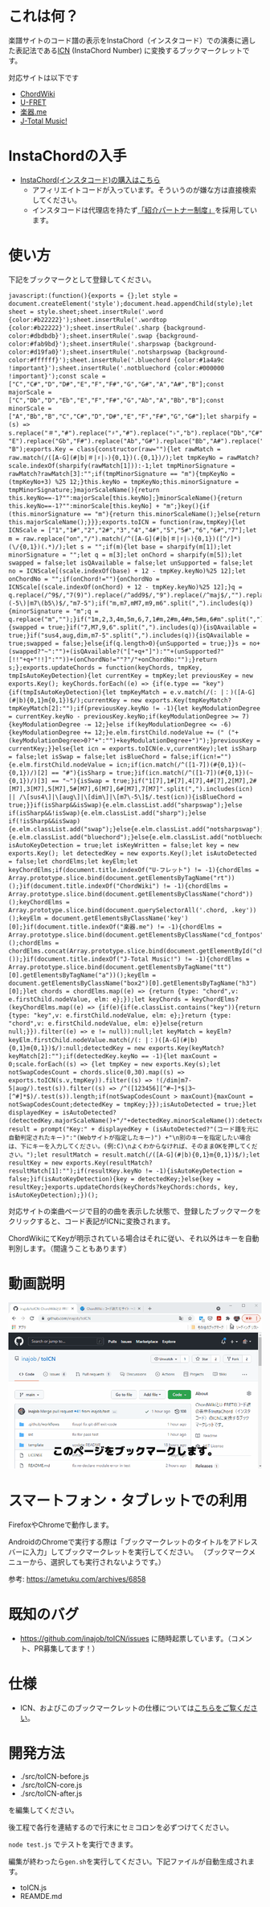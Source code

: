 # これは何？

楽譜サイトのコード譜の表示をInstaChord（インスタコード）での演奏に適した表記法である[ICN](http://instachord.com/instruction/icn/) (InstaChord Number) に変換するブックマークレットです。

対応サイトは以下です

- [ChordWiki](https://ja.chordwiki.org/)
- [U-FRET](https://www.ufret.jp/)
- [楽器.me](https://gakufu.gakki.me/)
- [J-Total Music!](https://music.j-total.net/)

# InstaChordの入手

- [InstaChord(インスタコード)の購入はこちら](https://c.affitch.com?ref=QEP6CNKKRACV)
  - アフィリエイトコードが入っています。そういうのが嫌な方は直接検索してください。
  - インスタコードは代理店を持たず[「紹介パートナー制度」](https://instachord.com/overview/d2c/)を採用しています。

# 使い方

下記をブックマークとして登録してください。

```
javascript:(function(){exports = {};let style = document.createElement('style');document.head.appendChild(style);let sheet = style.sheet;sheet.insertRule('.word {color:#b22222}');sheet.insertRule('.wordtop {color:#b22222}');sheet.insertRule('.sharp {background-color:#dbdbdb}');sheet.insertRule('.swap {background-color:#fab9bd}');sheet.insertRule('.sharpswap {background-color:#d19fa0}');sheet.insertRule('.notsharpswap {background-color:#ffffff}');sheet.insertRule('.bluechord {color:#1a4a9c !important}');sheet.insertRule('.notbluechord {color:#000000 !important}');const scale = ["C","C#","D","D#","E","F","F#","G","G#","A","A#","B"];const majorScale = ["C","Db","D","Eb","E","F","F#","G","Ab","A","Bb","B"];const minorScale = ["A","Bb","B","C","C#","D","D#","E","F","F#","G","G#"];let sharpify = (s) => s.replace("＃","#").replace("♯","#").replace("♭","b").replace("Db","C#").replace("Eb","D#").replace("Fb", "E").replace("Gb","F#").replace("Ab","G#").replace("Bb","A#").replace("Cb", "B");exports.Key = class{constructor(raw=""){let rawMatch = raw.match(/([A-G](#|b|＃|♯|♭){0,1})(.{0,1})/);let tmpKeyNo = rawMatch?scale.indexOf(sharpify(rawMatch[1])):-1;let tmpMinorSignature = rawMatch?rawMatch[3]:"";if(tmpMinorSignature == "m"){tmpKeyNo = (tmpKeyNo+3) %25 12;}this.keyNo = tmpKeyNo;this.minorSignature = tmpMinorSignature;}majorScaleName(){return this.keyNo==-1?"":majorScale[this.keyNo];}minorScaleName(){return this.keyNo==-1?"":minorScale[this.keyNo] + "m";}key(){if (this.minorSignature == "m"){return this.minorScaleName();}else{return this.majorScaleName();}}};exports.toICN = function(raw,tmpKey){let ICNScale = ["1","1#","2","2#","3","4","4#","5","5#","6","6#","7"];let m = raw.replace("on","/").match(/^([A-G](#|b|＃|♯|♭){0,1})([^/]*)(\/{0,1})(.*)/);let s = "";if(m){let base = sharpify(m[1]);let minorSignature = "";let q = m[3];let onChord = sharpify(m[5]);let swapped = false;let isQAvailable = false;let unSupported = false;let no = ICNScale[(scale.indexOf(base) + 12 - tmpKey.keyNo)%25 12];let onChordNo = "";if(onChord!=""){onChordNo = ICNScale[(scale.indexOf(onChord) + 12 - tmpKey.keyNo)%25 12];}q = q.replace(/^9$/,"7(9)").replace(/^add9$/,"9").replace(/^maj$/,"").replace(/^min$/,"m").replace(/^maj7$/,"M7").replace("7sus4","sus4").replace("dim7","dim").replace(/^m7b5|m7\(-5\)|m7\(b5\)$/,"m7-5");if("m,m7,mM7,m9,m6".split(",").includes(q)){minorSignature = "m";q = q.replace("m","");}if("1m,2,3,4m,5m,6,7,1#m,2#m,4#m,5#m,6#m".split(",").includes(no+minorSignature)){swapped = true;}if("7,M7,9,6".split(",").includes(q)){isQAvailable = true;}if("sus4,aug,dim,m7-5".split(",").includes(q)){isQAvailable = true;swapped = false;}else{if(q.length>0){unSupported = true;}}s = no+(swapped?"~":"")+(isQAvailable?("["+q+"]"):""+(unSupported?"[!!"+q+"!!]":""))+(onChordNo!=""?"/"+onChordNo:"");}return s;};exports.updateChords = function(keyChords, tmpKey, tmpIsAutoKeyDetection){let currentKey = tmpKey;let previousKey = new exports.Key(); keyChords.forEach((e) => {if(e.type == "key"){if(tmpIsAutoKeyDetection){let tmpKeyMatch = e.v.match(/(: |：)([A-G](#|b){0,1}m{0,1})$/);currentKey = new exports.Key(tmpKeyMatch?tmpKeyMatch[2]:"");if(previousKey.keyNo != -1){let keyModulationDegree = currentKey.keyNo - previousKey.keyNo;if(keyModulationDegree >= 7){keyModulationDegree -= 12;}else if(keyModulationDegree <= -6){keyModulationDegree += 12;}e.elm.firstChild.nodeValue += (" ("+(keyModulationDegree>0?"+":"")+keyModulationDegree+")");}previousKey = currentKey;}}else{let icn = exports.toICN(e.v,currentKey);let isSharp = false;let isSwap = false;let isBlueChord = false;if(icn!=""){e.elm.firstChild.nodeValue = icn;if(icn.match(/^([1-7])(#{0,1})(~{0,1})/)[2] == "#"){isSharp = true;}if(icn.match(/^([1-7])(#{0,1})(~{0,1})/)[3] == "~"){isSwap = true;}if("1[7],1#[7],4[7],4#[7],2[M7],2#[M7],3[M7],5[M7],5#[M7],6[M7],6#[M7],7[M7]".split(",").includes(icn) || /\[sus4\]|\[aug\]|\[dim\]|\[m7\-5\]$/.test(icn)){isBlueChord = true;}}if(isSharp&&isSwap){e.elm.classList.add("sharpswap");}else if(isSharp&&!isSwap){e.elm.classList.add("sharp");}else if(!isSharp&&isSwap){e.elm.classList.add("swap");}else{e.elm.classList.add("notsharpswap");}if(isBlueChord){e.elm.classList.add("bluechord");}else{e.elm.classList.add("notbluechord");}}});};let isAutoKeyDetection = true;let isKeyWritten = false;let key = new exports.Key(); let detectedKey = new exports.Key();let isAutoDetected = false;let chordElms;let keyElm;let keyChordElms;if(document.title.indexOf("U-フレット") != -1){chordElms = Array.prototype.slice.bind(document.getElementsByTagName("rt"))();}if(document.title.indexOf("ChordWiki") != -1){chordElms = Array.prototype.slice.bind(document.getElementsByClassName("chord"))();keyChordElms = Array.prototype.slice.bind(document.querySelectorAll('.chord, .key'))();keyElm = document.getElementsByClassName('key')[0];}if(document.title.indexOf("楽器.me") != -1){chordElms = Array.prototype.slice.bind(document.getElementsByClassName("cd_fontpos"))();chordElms = chordElms.concat(Array.prototype.slice.bind(document.getElementById("chord_area").getElementsByTagName("u"))());}if(document.title.indexOf("J-Total Music!") != -1){chordElms = Array.prototype.slice.bind(document.getElementsByTagName("tt")[0].getElementsByTagName("a"))();keyElm = document.getElementsByClassName("box2")[0].getElementsByTagName("h3")[0];}let chords = chordElms.map((e) => {return {type: "chord",v: e.firstChild.nodeValue, elm: e};});let keyChords = keyChordElms?(keyChordElms.map((e) => {if(e){if(e.classList.contains("key")){return {type: "key",v: e.firstChild.nodeValue, elm: e};}return {type: "chord",v: e.firstChild.nodeValue, elm: e}}else{return null;}}).filter((e) => e != null)):null;let keyMatch = keyElm?keyElm.firstChild.nodeValue.match(/(: |：)([A-G](#|b){0,1}m{0,1})$/):null;detectedKey = new exports.Key(keyMatch?keyMatch[2]:"");if(detectedKey.keyNo == -1){let maxCount = 0;scale.forEach((s) => {let tmpKey = new exports.Key(s);let notSwapCodesCount = chords.slice(0,30).map((s) => exports.toICN(s.v,tmpKey)).filter((s) => !(/dim|m7-5|aug/).test(s)).filter((s) => /^([123456][^#~]*$|3~[^#]*$)/.test(s)).length;if(notSwapCodesCount > maxCount){maxCount = notSwapCodesCount;detectedKey = tmpKey;}});isAutoDetected = true;}let displayedKey = isAutoDetected?(detectedKey.majorScaleName()+"/"+detectedKey.minorScaleName()):detectedKey.key();var result = prompt("Key:" + displayedKey + (isAutoDetected?"(コード譜を元に自動判定されたキー)":"(Webサイトが指定したキー)") +"\n別のキーを指定したい場合は、下にキーを入力してください。(例:C)\nよくわからなければ、そのままOKを押してください。");let resultMatch = result.match(/([A-G](#|b){0,1}m{0,1})$/);let resultKey = new exports.Key(resultMatch?resultMatch[1]:"");if(resultKey.keyNo != -1){isAutoKeyDetection = false;}if(isAutoKeyDetection){key = detectedKey;}else{key = resultKey;}exports.updateChords(keyChords?keyChords:chords, key, isAutoKeyDetection);})();
```

対応サイトの楽曲ページで目的の曲を表示した状態で、登録したブックマークをクリックすると、コード表記がICNに変換されます。

ChordWikiにてKeyが明示されている場合はそれに従い、それ以外はキーを自動判別します。（間違うこともあります）

# 動画説明

![tutorial](./imgs/tutorial.gif)

# スマートフォン・タブレットでの利用

FirefoxやChromeで動作します。

AndroidのChromeで実行する際は「ブックマークレットのタイトルをアドレスバーに入力」してブックマークレットを実行してください。
（ブックマークメニューから、選択しても実行されないようです。）

参考: https://ametuku.com/archives/6858

# 既知のバグ

- https://github.com/inajob/toICN/issues に随時起票しています。（コメント、PR募集してます！）

# 仕様

- ICN、およびこのブックマークレットの仕様については[こちらをご覧ください](/specification.md)。

# 開発方法

- ./src/toICN-before.js
- ./src/toICN-core.js
- ./src/toICN-after.js

を編集してください。

後工程で各行を連結するので行末にセミコロンを必ずつけてください。

`node test.js` でテストを実行できます。

編集が終わったら`gen.sh`を実行してください。下記ファイルが自動生成されます。

- toICN.js
- REAMDE.md

